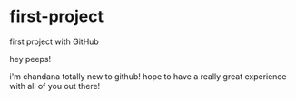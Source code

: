 # first-project
first project with GitHub

hey peeps!

i'm chandana totally new to github!
hope to have a really great experience with all of you out there!
